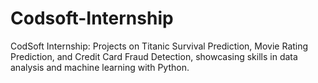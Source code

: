 # Codsoft-Internship
CodSoft Internship: Projects on Titanic Survival Prediction, Movie Rating Prediction, and Credit Card Fraud Detection, showcasing skills in data analysis and machine learning with Python.
